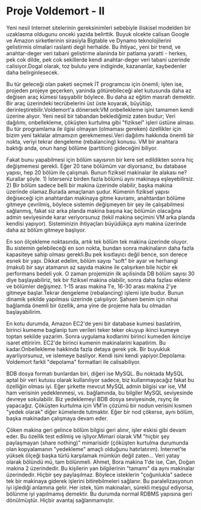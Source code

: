 # Proje Voldemort - II

Yeni nesil Internet sitelerinin gereksinimleri sebebiyle iliskisel
modelden bir uzaklasma oldugunu onceki yazida belirttik. Buyuk olcekte
calisan Google ve Amazon sirketlerinin sirasiyla Bigtable ve Dynamo
teknolojilerini gelistirmis olmalari raslanti degil herhalde. Bu
ihtiyac, yeni bir trend, ve anahtar-deger veri tabani gelistirme
alaninda bir patlama yaratti - herkes, pek cok dilde, pek cok
sekillerde kendi anahtar-deger veri tabani uzerinde calisiyor.Dogal
olarak, toz bulutu yere indiginde, kazananlar, kaybedenler daha
belirginlesecek.

Bu tür geleceği olan paketi seçmek İT programcısı için önemli; işten
ise, projeden projeye geçerken, yaninda götürebileceği alet kutusunda
daha az değisen araç kümesi taşıyabilir böylece. Bu daha az eğitim
masrafı demektir. Bir araç üzerindeki tecrübelerini üst üste koyarak,
büyütüp, derinleştirebilir.Voldemort'a dönersek:VM onbellekleme işini
tamamen kendi üzerine alıyor. Yeni nesil bir tabandan beklediğimiz
zaten budur; Veri dağılımı, onbellekleme, çöküşten kurtulma gibi
"fiziksel" işleri üstüne alması. Bu tür programlama ile ilgisi olmayan
(olmaması gereken) özellikler için bizim yeni taklalar atmamızın
gerekmemesi.Veri dağılımı hakkında önemli bir nokta, veriyi tekrar
dengeleme (rebalancing) konusu. VM bir anahtara baktığı anda, onun
hangi bölüme (partition) gideceğini biliyor.

Fakat bunu yapabilmesi için bölüm sayısının bir kere set edildikten
sonra hiç değişmemesi gerekli. Eğer 20 tane bölümüm var diyorsanız, bu
database yapısı, hep 20 bölüm ile çalışmalı. Bunun fiziksel makinalar
ile alakası ne?Kurallar şöyle.  1) İsterseniz birden fazla bölümü aynı
makinaya eşleyebilirsiz. 2) Bir bölüm sadece belli bir makina üzerinde
olabilir, başka makina üzerinde olamaz.Burada amaçlanan şudur. Kümenin
fiziksel yapısı değiseceği için anahtardan makinaya gitme kavramı,
anahtardan bölüme gitmeye çevrilmiş, böylece sistemin değişmeyen bir
şey ile çalışabilmesi sağlanmış, fakat siz arka planda makina başına
kaç bölümün olacağına admin seviyesinde karar veriyorsunuz (tekil
makina seçimini VM arka planda kendisi yapıyor). Sisteminizin
ihtiyaçları büyüdükça aynı makina üzerinde daha az bölüm gitmeye
başlıyor.

En son ölçekleme noktasında, artık tek bölüm tek makina üzerinde
oluyor. Bu sistemin gelebileceği en son nokta, bundan sonra
makinaların daha fazla kapasiteye sahip olması gerekli.Bu pek
kısıtlayıcı değil bence, son derece esnek bir yapı. Dikkat edelim,
bölüm sayısı "soft" bir ayar ve herhangi (makul) bir sayı atamanın az
sayıda makine ile çalışırken bile hiçbir ek performans bedeli yok. O
zaman projemizin ilk açılisinda DB bölüm sayısı 30 diye
başlayabiliriz, tek bir fiziksel makina olabilir, sonra daha fazlası
eklenir ve bölümler değişmez. 1-15 arası makina 1'e, 16-30 arası
makina 2'ye gitmeye başlar.Tekrar dengeleme (rebalancing) işlemi işte
budur. Bunun dinamik şekilde yapılması üzerinde çalışılıyor. Şahsen
benim için nihai bağlamda önemli bir özellik, ama yine de projeme hala
bu olmadan başlayabilirim.

En kotu durumda, Amazon EC2'de yeni bir database kumesi baslatirim,
birinci kumeme baglanip tum verileri teker teker okuyup ikinci kumeye
toptan sekilde yazarim. Sonra uygulama kodlarimi birinci kumeden
ikinciye isaret ettiririm. EC2'de birinci kumenin makinalarini
kapatirim. Bu kadar.Onbellekleme hakkinda fazla detaya gerek yok. Bir
buyukluk ayarliyorsunuz, ve islemeye basliyor. Kendi isini kendi
yapiyor.Depolama: Voldemort farkli "depolama" formatlari ile
calisabiliyor.

BDB dosya formatı bunlardan biri, diğeri ise MySQL. Bu noktada MySQL
aptal bir veri kutusu olarak kullanılıyor sadece, biz kullanmayacağız
fakat bu özelliğin olması iyi. Eğer şirkette mevcut MySQL admin
bilgisi var ise, VM ham verisinin yedeklenmesi, vs. bağlamında, bu
bilgiler MySQL seviyesinde devreye sokulabilir. Biz yedeklemeyi BDB
dosya seviyesinde, rsynç ile yapacağız. Çöküşten kurtulma için VM'in
çözümü bir nodun verisini kısmen "yedek olarak" diğer kümelerde
tutmaktır. Eğer bir nod çökerse, aynı bölüm, başka makinadan çalışmaya
devam eder.

Çöken makina geri gelince bölüm bilgisi geri alınır, işler eskisi gibi
devam eder. Bu özellik test edilmiş ve işliyor.Mimari olarak VM
"hiçbir şey paylaşmayan (share nothing)" mimarisidir (çöküşten
kurtulma durumunda olan kopyalamanın "yedekleme" amaçlı olduğunu
hatırlatırım). İnternet'te yüksek ölçeği başka türlü karşılamak mümkün
değil zaten... Veri yatay olarak bölündü mü, tam bölünmeli. Ahmet,
Bora makina 1'de ise, Can, Doğan makina 2 üzerindedir. Bu kişilerin
yan bilgilerinin "tamamı" da aynı makinalar üzerindedir. Hiçbir şey
paylaşılmaz. Böylece isteklerin "çoğunlukla" sadece tek bir makinaya
giderek işlerini bitirebilmeleri sağlanır. Bu paralelizasyonun iyi
işlediği anlamına gelir. Her istek, tüm makinaları, sürekli meşgul
ediyorsa, bölünme iyi yapılmamış demektir. Bu durumda normal RDBMS
yapısına geri dönülmüştür. Hiçbir avantaj sağlanmamıştır.




